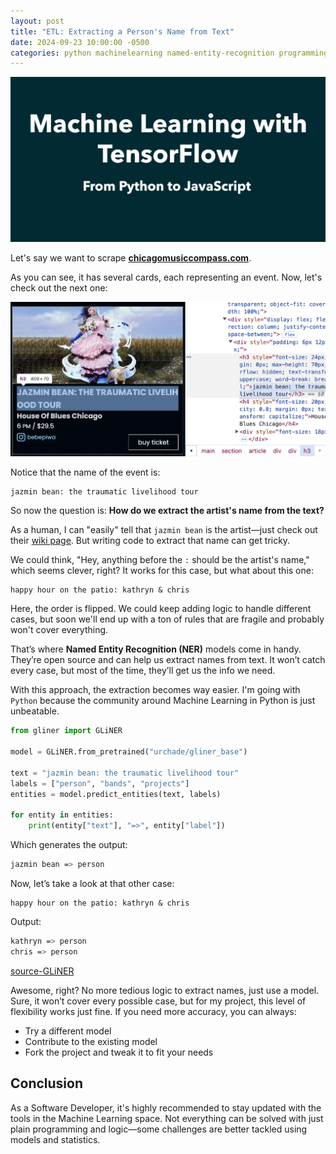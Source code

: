 ```yaml
---
layout: post
title: "ETL: Extracting a Person's Name from Text"
date: 2024-09-23 10:00:00 -0500
categories: python machinelearning named-entity-recognition programming
---
```


![ETL: Extracting a Person's Name from Text](/assets/tensorflow-python-javascript/banner.png)

Let's say we want to scrape **[chicagomusiccompass.com](https://www.chicagomusiccompass.com/)**.

As you can see, it has several cards, each representing an event. Now, let's check out the next one:

![Name of a Music Event](/assets/named-entity-recognition/chicagomusiccompass.png)

Notice that the name of the event is:

```
jazmin bean: the traumatic livelihood tour
```

So now the question is: **How do we extract the artist's name from the text?**

As a human, I can "easily" tell that `jazmin bean` is the artist—just check out their [wiki page](https://en.wikipedia.org/wiki/Jazmin_Bean). But writing code to extract that name can get tricky.

We could think, "Hey, anything before the `:` should be the artist's name," which seems clever, right? It works for this case, but what about this one:

```
happy hour on the patio: kathryn & chris
```

Here, the order is flipped. We could keep adding logic to handle different cases, but soon we'll end up with a ton of rules that are fragile and probably won't cover everything.

That’s where **Named Entity Recognition (NER)** models come in handy. They’re open source and can help us extract names from text. It won’t catch every case, but most of the time, they’ll get us the info we need.

With this approach, the extraction becomes way easier. I'm going with `Python` because the community around Machine Learning in Python is just unbeatable.

```python
from gliner import GLiNER

model = GLiNER.from_pretrained("urchade/gliner_base")

text = "jazmin bean: the traumatic livelihood tour"
labels = ["person", "bands", "projects"]
entities = model.predict_entities(text, labels)

for entity in entities:
    print(entity["text"], "=>", entity["label"])
```

Which generates the output:

```sh
jazmin bean => person
```

Now, let’s take a look at that other case:

```
happy hour on the patio: kathryn & chris
```

Output:

```sh
kathryn => person
chris => person
```

[source-GLiNER](https://github.com/urchade/GLiNER)

Awesome, right? No more tedious logic to extract names, just use a model. Sure, it won’t cover every possible case, but for my project, this level of flexibility works just fine. If you need more accuracy, you can always:

- Try a different model
- Contribute to the existing model
- Fork the project and tweak it to fit your needs

## Conclusion

As a Software Developer, it's highly recommended to stay updated with the tools in the Machine Learning space. Not everything can be solved with just plain programming and logic—some challenges are better tackled using models and statistics.

